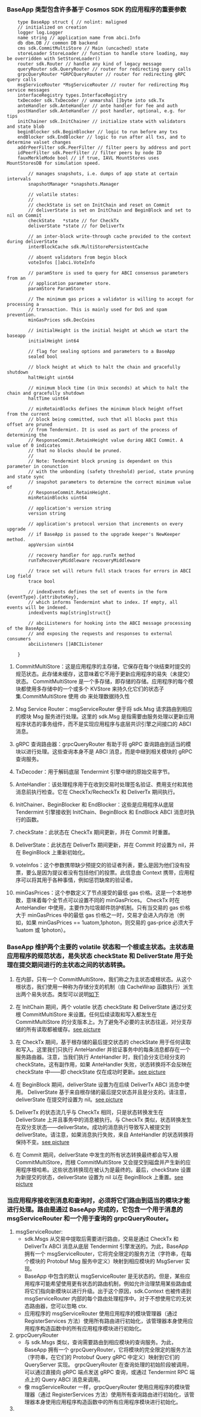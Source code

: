 ### BaseApp 类型包含许多基于 Cosmos SDK 的应用程序的重要参数

```
    type BaseApp struct { // nolint: maligned
    // initialized on creation
    logger log.Logger
    name string // application name from abci.Info
    db dbm.DB // common DB backend
    cms sdk.CommitMultiStore // Main (uncached) state
    storeLoader StoreLoader // function to handle store loading, may be overridden with SetStoreLoader()
    router sdk.Router // handle any kind of legacy message
    queryRouter sdk.QueryRouter // router for redirecting query calls
    grpcQueryRouter *GRPCQueryRouter // router for redirecting gRPC query calls
    msgServiceRouter *MsgServiceRouter // router for redirecting Msg service messages
    interfaceRegistry types.InterfaceRegistry
    txDecoder sdk.TxDecoder // unmarshal []byte into sdk.Tx
    anteHandler sdk.AnteHandler // ante handler for fee and auth
    postHandler sdk.AnteHandler // post handler, optional, e.g. for tips
    initChainer sdk.InitChainer // initialize state with validators and state blob
    beginBlocker sdk.BeginBlocker // logic to run before any txs
    endBlocker sdk.EndBlocker // logic to run after all txs, and to determine valset changes
    addrPeerFilter sdk.PeerFilter // filter peers by address and port
    idPeerFilter sdk.PeerFilter // filter peers by node ID
    fauxMerkleMode bool // if true, IAVL MountStores uses MountStoresDB for simulation speed.

        // manages snapshots, i.e. dumps of app state at certain intervals
        snapshotManager *snapshots.Manager

        // volatile states:
        //
        // checkState is set on InitChain and reset on Commit
        // deliverState is set on InitChain and BeginBlock and set to nil on Commit
        checkState   *state // for CheckTx
        deliverState *state // for DeliverTx

        // an inter-block write-through cache provided to the context during deliverState
        interBlockCache sdk.MultiStorePersistentCache

        // absent validators from begin block
        voteInfos []abci.VoteInfo

        // paramStore is used to query for ABCI consensus parameters from an
        // application parameter store.
        paramStore ParamStore

        // The minimum gas prices a validator is willing to accept for processing a
        // transaction. This is mainly used for DoS and spam prevention.
        minGasPrices sdk.DecCoins

        // initialHeight is the initial height at which we start the baseapp
        initialHeight int64

        // flag for sealing options and parameters to a BaseApp
        sealed bool

        // block height at which to halt the chain and gracefully shutdown
        haltHeight uint64

        // minimum block time (in Unix seconds) at which to halt the chain and gracefully shutdown
        haltTime uint64

        // minRetainBlocks defines the minimum block height offset from the current
        // block being committed, such that all blocks past this offset are pruned
        // from Tendermint. It is used as part of the process of determining the
        // ResponseCommit.RetainHeight value during ABCI Commit. A value of 0 indicates
        // that no blocks should be pruned.
        //
        // Note: Tendermint block pruning is dependant on this parameter in conunction
        // with the unbonding (safety threshold) period, state pruning and state sync
        // snapshot parameters to determine the correct minimum value of
        // ResponseCommit.RetainHeight.
        minRetainBlocks uint64

        // application's version string
        version string

        // application's protocol version that increments on every upgrade
        // if BaseApp is passed to the upgrade keeper's NewKeeper method.
        appVersion uint64

        // recovery handler for app.runTx method
        runTxRecoveryMiddleware recoveryMiddleware

        // trace set will return full stack traces for errors in ABCI Log field
        trace bool

        // indexEvents defines the set of events in the form {eventType}.{attributeKey},
        // which informs Tendermint what to index. If empty, all events will be indexed.
        indexEvents map[string]struct{}

        // abciListeners for hooking into the ABCI message processing of the BaseApp
        // and exposing the requests and responses to external consumers
        abciListeners []ABCIListener

    }
```

1. CommitMultiStore：这是应用程序的主存储，它保存在每个块结束时提交的规范状态。此存储未缓存，这意味着它不用于更新应用程序的易失（未提交）状态。 CommitMultiStore 是一个多存储，即存储的存储。应用程序的每个模块都使用多存储中的一个或多个 KVStore 来持久化它们的状态子集.CommitMultiStore 使用 db 来处理数据持久性

2. Msg Service Router：msgServiceRouter 便于将 sdk.Msg 请求路由到相应的模块 Msg 服务进行处理。这里的 sdk.Msg 是指需要由服务处理以更新应用程序状态的事务组件，而不是实现应用程序与底层共识引擎之间接口的 ABCI 消息。

3. gRPC 查询路由器：grpcQueryRouter 有助于将 gRPC 查询路由到适当的模块以进行处理。这些查询本身不是 ABCI 消息，而是中继到相关模块的 gRPC 查询服务。

4. TxDecoder：用于解码底层 Tendermint 引擎中继的原始交易字节。

5. AnteHandler：该处理程序用于在收到交易时处理签名验证、费用支付和其他消息前执行检查。它在 CheckTx/RecheckTx 和 DeliverTx 期间执行。

6. InitChainer、BeginBlocker 和 EndBlocker：这些是应用程序从底层 Tendermint 引擎接收到 InitChain、BeginBlock 和 EndBlock ABCI 消息时执行的函数。

7. checkState：此状态在 CheckTx 期间更新，并在 Commit 时重置。

8. DeliverState：此状态在 DeliverTx 期间更新，并在 Commit 时设置为 nil，并在 BeginBlock 上重新初始化。

9. voteInfos：这个参数携带缺少预提交的验证者列表，要么是因为他们没有投票，要么是因为提议者没有包括他们的投票。此信息由 Context 携带，应用程序可以将其用于各种事情，例如惩罚缺席的验证者。

10. minGasPrices：这个参数定义了节点接受的最低 gas 价格。这是一个本地参数，意味着每个全节点可以设置不同的 minGasPrices。 CheckTx 时在 AnteHandler 中使用，主要作为垃圾邮件防护机制。只有当交易的 gas 价格大于 minGasPrices 中的最低 gas 价格之一时，交易才会进入内存池（例如，如果 minGasPrices == 1uatom,1photon，则交易的 gas-price 必须大于 1uatom 或 1photon）。

### BaseApp 维护两个主要的 volatile 状态和一个根或主状态。主状态是应用程序的规范状态，易失状态 checkState 和 DeliverState 用于处理在提交期间进行的主状态之间的状态转换。

1. 在内部，只有一个 CommitMultiStore，我们称之为主状态或根状态。从这个根状态，我们使用一种称为存储分支的机制（由 CacheWrap 函数执行）派生出两个易失状态。类型可以说明[如下](./img/baseapp_state_types.png)

2. 在 InitChain 期间，两个 volatile 状态 checkState 和 DeliverState 通过分支根 CommitMultiStore 来设置。任何后续读取和写入都发生在 CommitMultiStore 的分支版本上。为了避免不必要的主状态往返，对分支存储的所有读取都被缓存。[see picture](./img/baseapp_state-initchain.png)

3. 在 CheckTx 期间，基于根存储的最后提交状态的 checkState 用于任何读取和写入。这里我们只执行 AnteHandler 并验证事务中的每条消息都存在一个服务路由器。注意，当我们执行 AnteHandler 时，我们会分支已经分支的 checkState。这有副作用，如果 AnteHandler 失败，状态转换将不会反映在 checkState 中——即 checkState 仅在成功时更新。[see picture](./img/baseapp_state-checktx.png)

4. 在 BeginBlock 期间，deliverState 设置为在后续 DeliverTx ABCI 消息中使用。 DeliverState 基于来自根存储的最后提交状态并且是分支的。请注意，deliverState 在提交时设置为 nil。[see picture](./img/baseapp_state-begin_block.png)

5. DeliverTx 的状态流几乎与 CheckTx 相同，只是状态转换发生在 DeliverState 上并且事务中的消息被执行。与 CheckTx 类似，状态转换发生在双分支状态——deliverState。成功的消息执行导致写入被提交到 deliverState。请注意，如果消息执行失败，来自 AnteHandler 的状态转换将保持不变。[see picture](./img/baseapp_state-deliver_tx.png)

6. 在 Commit 期间，deliverState 中发生的所有状态转换最终都会写入根 CommitMultiStore，而根 CommitMultiStore 又会提交到磁盘并产生新的应用程序根哈希。这些状态转换现在被认为是最终的。最后，checkState 设置为新提交的状态，deliverState 设置为 nil 以在 BeginBlock 上重置。[see picture](./img/baseapp_state-commit.png)

### 当应用程序接收到消息和查询时，必须将它们路由到适当的模块才能进行处理。路由是通过 BaseApp 完成的，它包含一个用于消息的 msgServiceRouter 和一个用于查询的 grpcQueryRouter。

1. msgServiceRouter:
    - sdk.Msgs 从交易中提取后需要进行路由，交易是通过 CheckTx 和 DeliverTx ABCI 消息从底层 Tendermint 引擎发送的。为此，BaseApp 拥有一个 msgServiceRouter，它将完全限定的服务方法（字符串，在每个模块的 Protobuf Msg 服务中定义）映射到相应模块的 MsgServer 实现。
    - BaseApp 中包含的默认 msgServiceRouter 是无状态的。但是，某些应用程序可能希望使用更有状态的路由机制，例如允许治理禁用某些路由或将它们指向新模块以进行升级。出于这个原因，sdk.Context 也被传递到 msgServiceRouter 内部的每个路由处理程序中。对于不想使用它的无状态路由器，您可以忽略 ctx.
    - 应用程序的 msgServiceRouter 使用应用程序的模块管理器（通过 RegisterServices 方法）使用所有路由进行初始化，该管理器本身使用应用程序构造函数中的所有应用程序模块进行初始化。
2. grpcQueryRouter
    - 与 sdk.Msgs 类似，查询需要路由到相应模块的查询服务。为此，BaseApp 拥有一个 grpcQueryRouter，它将模块的完全限定的服务方法（字符串，在它们的 Protobuf Query gRPC 中定义）映射到它们的 QueryServer 实现。 grpcQueryRouter 在查询处理的初始阶段被调用，可以通过直接向 gRPC 端点发送 gRPC 查询，或通过 Tendermint RPC 端点上的 Query ABCI 消息来调用。
    - 像 msgServiceRouter 一样，grpcQueryRouter 使用应用程序的模块管理器（通过 RegisterServices 方法）使用所有查询路由进行初始化，该管理器本身使用应用程序构造函数中的所有应用程序模块进行初始化。
3.
